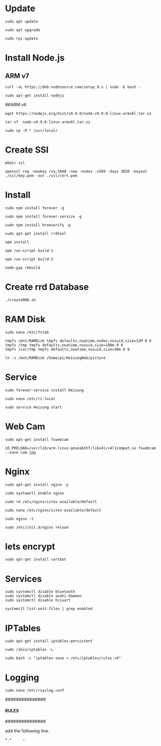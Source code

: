 # Update 

	sudo apt update
	
	sudo apt upgrade
	
	sudo rpi-update

# Install Node.js
## ARM v7

    curl -sL https://deb.nodesource.com/setup_9.x | sudo -E bash -
    
    sudo apt-get install nodejs
    
##ARM v6

    wget https://nodejs.org/dist/v9.9.0/node-v9.9.0-linux-armv6l.tar.xz
    
    tar xf  node-v9.9.0-linux-armv6l.tar.xz
    
    sudo cp -R * /usr/local/
    
    
    

# Create SSl

    mkdir ssl
    
    openssl req -newkey rsa:2048 -new -nodes -x509 -days 3650 -keyout ./ssl/key.pem -out ./ssl/cert.pem

# Install

    sudo npm install forever -g
    
    sudo npm install forever-service -g

    sudo npm install browserify -g

    sudo apt-get install rrdtool

    npm install
    
    npm run-script build-1
    
    npm run-script build-2
    
    node-gyp rebuild
    
    

# Create rrd Database

    ./createRRD.sh

# RAM Disk

    sudo nano /etc/fstab
    
    tmpfs /mnt/RAMDisk tmpfs defaults,noatime,nodev,nosuid,size=32M 0 0
    tmpfs /tmp tmpfs defaults,noatime,nosuid,size=100m 0 0
    tmpfs /var/tmp tmpfs defaults,noatime,nosuid,size=30m 0 0
   
    ln -s /mnt/RAMDisk /home/pi/HeizungWeb/picture
  

# Service

	sudo forever-service install Heizung
	
	sudo nano /etc/rc.local
	
	sudo service Heizung start

# Web Cam

    sudo apt-get install fswebcam

    LD_PRELOAD=/usr/lib/arm-linux-gnueabihf/libv4l/v4l1compat.so fswebcam  --save cam.jpg

    
# Nginx

    sudo apt-get install nginx -y   
    
    sudo systemctl enable nginx
    
    sudo rm /etc/nginx/sites-available/default  
    
    sudo nano /etc/nginx/sites-available/default
    
    sudo nginx -t
    
    sudo /etc/init.d/nginx reload


# lets encrypt

    sudo apt-get install certbot 


# Services

    sudo systemctl disable bluetooth
    sudo systemctl disable avahi-daemon
    sudo systemctl disable hciuart
    
    systemctl list-unit-files | grep enabled
    


# IPTables

    sudo apt-get install iptables-persistent

    sudo /sbin/iptables -L
    
    sudo bash -c "iptables-save > /etc/iptables/rules.v4"

# Logging


    sudo nano /etc/rsyslog.conf
    

###############
#### RULES ####
###############

add the following line.

    *.*     ~

